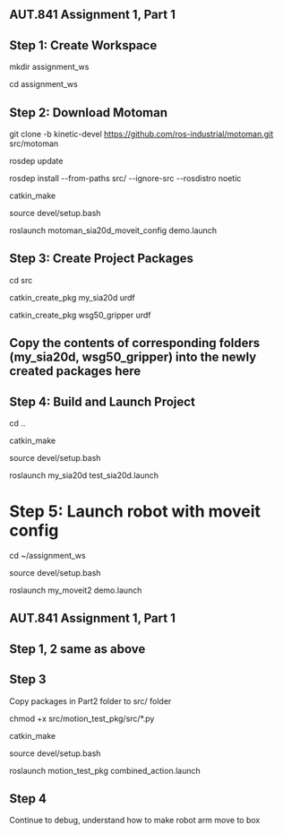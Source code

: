 ## AUT.841 Assignment 1,  Part 1

## Step 1: Create Workspace
mkdir assignment_ws

cd assignment_ws

## Step 2: Download Motoman

git clone -b kinetic-devel https://github.com/ros-industrial/motoman.git src/motoman

rosdep update

rosdep install --from-paths src/ --ignore-src --rosdistro noetic

catkin_make

source devel/setup.bash

roslaunch motoman_sia20d_moveit_config demo.launch

## Step 3: Create Project Packages

cd src

catkin_create_pkg my_sia20d urdf

catkin_create_pkg wsg50_gripper urdf

## Copy the contents of corresponding folders (my_sia20d, wsg50_gripper) into the newly created packages here

## Step 4: Build and Launch Project

cd ..

catkin_make

source devel/setup.bash

roslaunch my_sia20d test_sia20d.launch

# Step 5: Launch robot with moveit config

cd ~/assignment_ws

source devel/setup.bash


roslaunch my_moveit2 demo.launch


## AUT.841 Assignment 1,  Part 1

## Step 1, 2 same as above

## Step 3 

Copy packages in Part2 folder to src/ folder

chmod +x src/motion_test_pkg/src/*.py

catkin_make

source devel/setup.bash

roslaunch motion_test_pkg combined_action.launch

## Step 4

Continue to debug, understand how to make robot arm move to box


